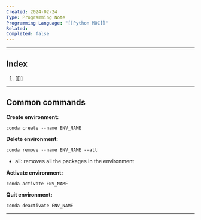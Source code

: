 ```yaml
---
Created: 2024-02-24
Type: Programming Note
Programming Language: "[[Python MOC]]"
Related: 
Completed: false
---
```

---
## Index
1. [[]]

---
## Common commands

**Create environment:**
```shell
conda create --name ENV_NAME  
```

**Delete environment:**
```shell
conda remove --name ENV_NAME --all
```
- all: removes all the packages in the environment

**Activate environment:**
```shell
conda activate ENV_NAME
```

**Quit environment:**
```shell
conda deactivate ENV_NAME
```

***
